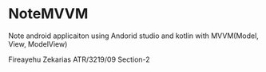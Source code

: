 # NoteMVVM
Note android applicaiton using Andorid studio and kotlin with MVVM(Model, View, ModelView)

Fireayehu Zekarias
ATR/3219/09
Section-2
